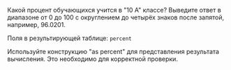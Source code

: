 Какой процент обучающихся учится в "10 A" классе? Выведите ответ в диапазоне от 0 до 100 с округлением до четырёх знаков после запятой, например, 96.0201.

Поля в результирующей таблице:
`percent`

Используйте конструкцию "as percent" для представления результата вычисления. Это необходимо для корректной проверки.